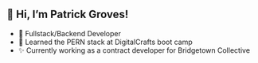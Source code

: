 ## 👋 Hi, I’m Patrick Groves! 
- 👀 Fullstack/Backend Developer
- 🌱 Learned the PERN stack at DigitalCrafts boot camp
- ✨ Currently working as a contract developer for Bridgetown Collective

<!---
pgroves95/pgroves95 is a ✨ special ✨ repository because its `README.md` (this file) appears on your GitHub profile.
You can click the Preview link to take a look at your changes.
--->
